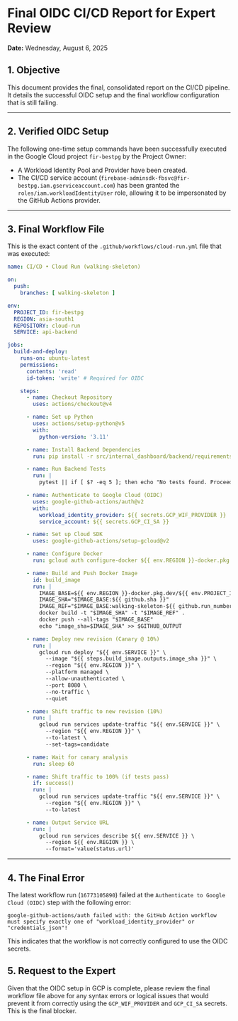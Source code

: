 # Final OIDC CI/CD Report for Expert Review

**Date:** Wednesday, August 6, 2025

## 1. Objective

This document provides the final, consolidated report on the CI/CD pipeline. It details the successful OIDC setup and the final workflow configuration that is still failing.

---

## 2. Verified OIDC Setup

The following one-time setup commands have been successfully executed in the Google Cloud project `fir-bestpg` by the Project Owner:

*   A Workload Identity Pool and Provider have been created.
*   The CI/CD service account (`firebase-adminsdk-fbsvc@fir-bestpg.iam.gserviceaccount.com`) has been granted the `roles/iam.workloadIdentityUser` role, allowing it to be impersonated by the GitHub Actions provider.

---

## 3. Final Workflow File

This is the exact content of the `.github/workflows/cloud-run.yml` file that was executed:

```yaml
name: CI/CD • Cloud Run (walking-skeleton)

on:
  push:
    branches: [ walking-skeleton ]

env:
  PROJECT_ID: fir-bestpg
  REGION: asia-south1
  REPOSITORY: cloud-run
  SERVICE: api-backend

jobs:
  build-and-deploy:
    runs-on: ubuntu-latest
    permissions:
      contents: 'read'
      id-token: 'write' # Required for OIDC

    steps:
      - name: Checkout Repository
        uses: actions/checkout@v4

      - name: Set up Python
        uses: actions/setup-python@v5
        with:
          python-version: '3.11'

      - name: Install Backend Dependencies
        run: pip install -r src/internal_dashboard/backend/requirements.txt

      - name: Run Backend Tests
        run: |
          pytest || if [ $? -eq 5 ]; then echo "No tests found. Proceeding."; else exit $?; fi

      - name: Authenticate to Google Cloud (OIDC)
        uses: google-github-actions/auth@v2
        with:
          workload_identity_provider: ${{ secrets.GCP_WIF_PROVIDER }}
          service_account: ${{ secrets.GCP_CI_SA }}

      - name: Set up Cloud SDK
        uses: google-github-actions/setup-gcloud@v2

      - name: Configure Docker
        run: gcloud auth configure-docker ${{ env.REGION }}-docker.pkg.dev --quiet

      - name: Build and Push Docker Image
        id: build_image
        run: |
          IMAGE_BASE=${{ env.REGION }}-docker.pkg.dev/${{ env.PROJECT_ID }}/${{ env.REPOSITORY }}/${{ env.SERVICE }}
          IMAGE_SHA="$IMAGE_BASE:${{ github.sha }}"
          IMAGE_REF="$IMAGE_BASE:walking-skeleton-${{ github.run_number }}"
          docker build -t "$IMAGE_SHA" -t "$IMAGE_REF" .
          docker push --all-tags "$IMAGE_BASE"
          echo "image_sha=$IMAGE_SHA" >> $GITHUB_OUTPUT

      - name: Deploy new revision (Canary @ 10%)
        run: |
          gcloud run deploy "${{ env.SERVICE }}" \
            --image "${{ steps.build_image.outputs.image_sha }}" \
            --region "${{ env.REGION }}" \
            --platform managed \
            --allow-unauthenticated \
            --port 8080 \
            --no-traffic \
            --quiet

      - name: Shift traffic to new revision (10%)
        run: |
          gcloud run services update-traffic "${{ env.SERVICE }}" \
            --region "${{ env.REGION }}" \
            --to-latest \
            --set-tags=candidate

      - name: Wait for canary analysis
        run: sleep 60

      - name: Shift traffic to 100% (if tests pass)
        if: success()
        run: |
          gcloud run services update-traffic "${{ env.SERVICE }}" \
            --region "${{ env.REGION }}" \
            --to-latest

      - name: Output Service URL
        run: |
          gcloud run services describe ${{ env.SERVICE }} \
            --region ${{ env.REGION }} \
            --format='value(status.url)'
```

---

## 4. The Final Error

The latest workflow run (`16773105890`) failed at the `Authenticate to Google Cloud (OIDC)` step with the following error:

`google-github-actions/auth failed with: the GitHub Action workflow must specify exactly one of "workload_identity_provider" or "credentials_json"!`

This indicates that the workflow is not correctly configured to use the OIDC secrets.

## 5. Request to the Expert

Given that the OIDC setup in GCP is complete, please review the final workflow file above for any syntax errors or logical issues that would prevent it from correctly using the `GCP_WIF_PROVIDER` and `GCP_CI_SA` secrets. This is the final blocker.

